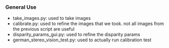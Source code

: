### General Use

- take_images.py: used to take images
- calibrate.py: used to refine the images that we took. not all images from the previous script are useful
- disparity_params_gui.py: used to refine the disparity params
- german_stereo_vision_test.py: used to actually run calibration test
